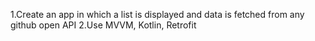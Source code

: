 
1.Create an app in which a list is displayed and data is fetched from any github open API
2.Use MVVM, Kotlin, Retrofit
